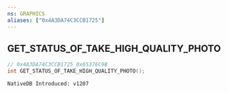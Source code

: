 ```yaml
---
ns: GRAPHICS
aliases: ["0x4A3DA74C3CCB1725"]
---
```

## GET_STATUS_OF_TAKE_HIGH_QUALITY_PHOTO

```c
// 0x4A3DA74C3CCB1725 0x65376C9B
int GET_STATUS_OF_TAKE_HIGH_QUALITY_PHOTO();
```

```
NativeDB Introduced: v1207
```

